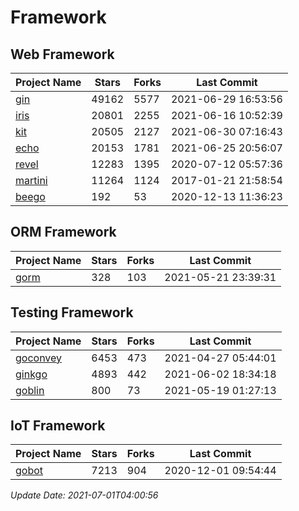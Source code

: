 # Framework

## Web Framework
| Project Name | Stars | Forks | Last Commit |
| ------------ | ----- | ----- | ----------- |
| [gin](https://github.com/gin-gonic/gin) | 49162 | 5577 | 2021-06-29 16:53:56 |
| [iris](https://github.com/kataras/iris) | 20801 | 2255 | 2021-06-16 10:52:39 |
| [kit](https://github.com/go-kit/kit) | 20505 | 2127 | 2021-06-30 07:16:43 |
| [echo](https://github.com/labstack/echo) | 20153 | 1781 | 2021-06-25 20:56:07 |
| [revel](https://github.com/revel/revel) | 12283 | 1395 | 2020-07-12 05:57:36 |
| [martini](https://github.com/go-martini/martini) | 11264 | 1124 | 2017-01-21 21:58:54 |
| [beego](https://github.com/astaxie/beego) | 192 | 53 | 2020-12-13 11:36:23 |

## ORM Framework
| Project Name | Stars | Forks | Last Commit |
| ------------ | ----- | ----- | ----------- |
| [gorm](https://github.com/jinzhu/gorm) | 328 | 103 | 2021-05-21 23:39:31 |

## Testing Framework
| Project Name | Stars | Forks | Last Commit |
| ------------ | ----- | ----- | ----------- |
| [goconvey](https://github.com/smartystreets/goconvey) | 6453 | 473 | 2021-04-27 05:44:01 |
| [ginkgo](https://github.com/onsi/ginkgo) | 4893 | 442 | 2021-06-02 18:34:18 |
| [goblin](https://github.com/franela/goblin) | 800 | 73 | 2021-05-19 01:27:13 |

## IoT Framework
| Project Name | Stars | Forks | Last Commit |
| ------------ | ----- | ----- | ----------- |
| [gobot](https://github.com/hybridgroup/gobot) | 7213 | 904 | 2020-12-01 09:54:44 |

*Update Date: 2021-07-01T04:00:56*